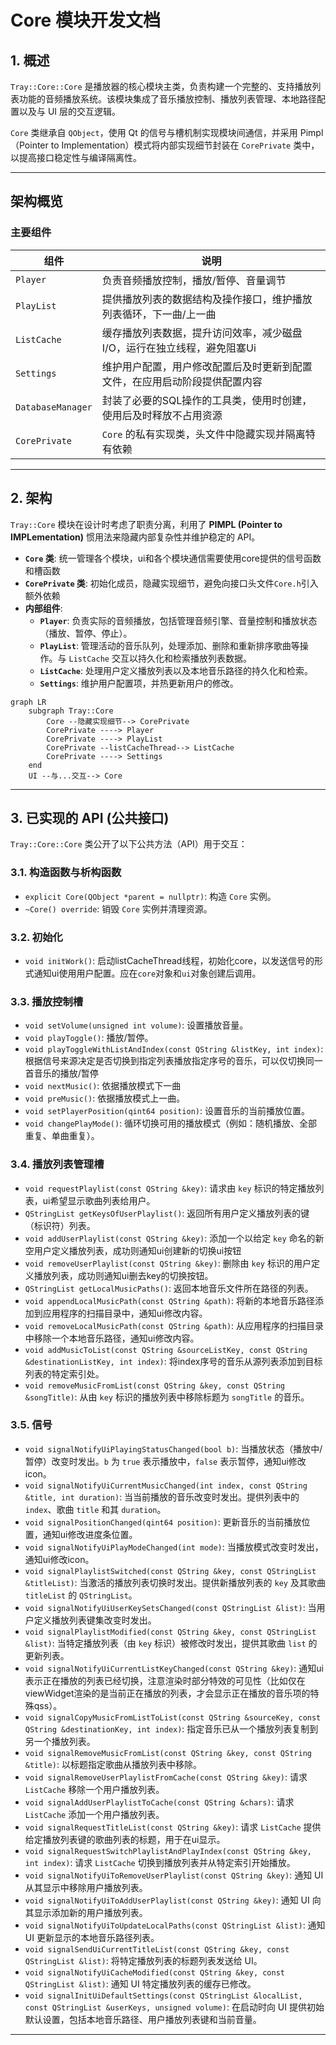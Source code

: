 # Core 模块开发文档

## 1. 概述

`Tray::Core::Core` 是播放器的核心模块主类，负责构建一个完整的、支持播放列表功能的音频播放系统。该模块集成了音乐播放控制、播放列表管理、本地路径配置以及与 UI 层的交互逻辑。

`Core` 类继承自 `QObject`，使用 Qt 的信号与槽机制实现模块间通信，并采用 Pimpl（Pointer to Implementation）模式将内部实现细节封装在 `CorePrivate` 类中，以提高接口稳定性与编译隔离性。

---

## 架构概览

### 主要组件

| 组件                | 说明                                      |
|-------------------|-----------------------------------------|
| `Player`          | 负责音频播放控制，播放/暂停、音量调节                     |
| `PlayList`        | 提供播放列表的数据结构及操作接口，维护播放列表循环，下一曲/上一曲       |
| `ListCache`       | 缓存播放列表数据，提升访问效率，减少磁盘 I/O，运行在独立线程，避免阻塞Ui |
| `Settings`        | 维护用户配置，用户修改配置后及时更新到配置文件，在应用启动阶段提供配置内容   |
| `DatabaseManager` | 封装了必要的SQL操作的工具类，使用时创建，使用后及时释放不占用资源      |
| `CorePrivate`     | `Core` 的私有实现类，头文件中隐藏实现并隔离特有依赖           |



---

## 2. 架构

`Tray::Core` 模块在设计时考虑了职责分离，利用了 **PIMPL (Pointer to IMPLementation)** 惯用法来隐藏内部复杂性并维护稳定的 API。

* **`Core` 类**: 统一管理各个模块，ui和各个模块通信需要使用core提供的信号函数和槽函数
* **`CorePrivate` 类**: 初始化成员，隐藏实现细节，避免向接口头文件`Core.h`引入额外依赖
* **内部组件**:
    * **`Player`**: 负责实际的音频播放，包括管理音频引擎、音量控制和播放状态（播放、暂停、停止）。
    * **`PlayList`**: 管理活动的音乐队列，处理添加、删除和重新排序歌曲等操作。与 `ListCache` 交互以持久化和检索播放列表数据。
    * **`ListCache`**: 处理用户定义播放列表以及本地音乐路径的持久化和检索。
    * **`Settings`**: 维护用户配置项，并热更新用户的修改。

```mermaid
graph LR
    subgraph Tray::Core
        Core --隐藏实现细节--> CorePrivate
        CorePrivate ----> Player
        CorePrivate ----> PlayList
        CorePrivate --listCacheThread--> ListCache
        CorePrivate ----> Settings
    end
    UI --与...交互--> Core
```

---

## 3. 已实现的 API (公共接口)

`Tray::Core::Core` 类公开了以下公共方法（API）用于交互：

### 3.1. 构造函数与析构函数

* `explicit Core(QObject *parent = nullptr)`: 构造 `Core` 实例。
* `~Core() override`: 销毁 `Core` 实例并清理资源。

### 3.2. 初始化

* `void initWork()`: 启动listCacheThread线程，初始化core，以发送信号的形式通知ui使用用户配置。应在`core`对象和`ui`对象创建后调用。

### 3.3. 播放控制槽

* `void setVolume(unsigned int volume)`: 设置播放音量。
* `void playToggle()`: 播放/暂停。
* `void playToggleWithListAndIndex(const QString &listKey, int index)`: 根据信号来源决定是否切换到指定列表播放指定序号的音乐，可以仅切换同一首音乐的播放/暂停
* `void nextMusic()`: 依据播放模式下一曲
* `void preMusic()`: 依据播放模式上一曲。
* `void setPlayerPosition(qint64 position)`: 设置音乐的当前播放位置。
* `void changePlayMode()`: 循环切换可用的播放模式（例如：随机播放、全部重复、单曲重复）。

### 3.4. 播放列表管理槽

* `void requestPlaylist(const QString &key)`: 请求由 `key` 标识的特定播放列表，ui希望显示歌曲列表给用户。
* `QStringList getKeysOfUserPlaylist()`: 返回所有用户定义播放列表的键（标识符）列表。
* `void addUserPlaylist(const QString &key)`: 添加一个以给定 `key` 命名的新空用户定义播放列表，成功则通知ui创建新的切换ui按钮
* `void removeUserPlaylist(const QString &key)`: 删除由 `key` 标识的用户定义播放列表，成功则通知ui删去key的切换按钮。
* `QStringList getLocalMusicPaths()`: 返回本地音乐文件所在路径的列表。
* `void appendLocalMusicPath(const QString &path)`: 将新的本地音乐路径添加到应用程序的扫描目录中，通知ui修改内容。
* `void removeLocalMusicPath(const QString &path)`: 从应用程序的扫描目录中移除一个本地音乐路径，通知ui修改内容。
* `void addMusicToList(const QString &sourceListKey, const QString &destinationListKey, int index)`: 
  将index序号的音乐从源列表添加到目标列表的特定索引处。
* `void removeMusicFromList(const QString &key, const QString &songTitle)`: 从由 `key` 标识的播放列表中移除标题为 `songTitle` 的音乐。

### 3.5. 信号

* `void signalNotifyUiPlayingStatusChanged(bool b)`: 当播放状态（播放中/暂停）改变时发出。`b` 为 `true` 表示播放中，`false` 表示暂停，通知ui修改icon。
* `void signalNotifyUiCurrentMusicChanged(int index, const QString &title, int duration)`: 当当前播放的音乐改变时发出。提供列表中的 `index`、歌曲 `title` 和其 `duration`。
* `void signalPositionChanged(qint64 position)`: 更新音乐的当前播放位置，通知ui修改进度条位置。
* `void signalNotifyUiPlayModeChanged(int mode)`: 当播放模式改变时发出，通知ui修改icon。
* `void signalPlaylistSwitched(const QString &key, const QStringList &titleList)`: 当激活的播放列表切换时发出。提供新播放列表的 `key` 及其歌曲 `titleList` 的 `QStringList`。
* `void signalNotifyUiUserKeySetsChanged(const QStringList &list)`: 当用户定义播放列表键集改变时发出。
* `void signalPlaylistModified(const QString &key, const QStringList &list)`: 当特定播放列表（由 `key` 标识）被修改时发出，提供其歌曲 `list` 的更新列表。
* `void signalNotifyUiCurrentListKeyChanged(const QString &key)`: 
  通知ui表示正在播放的列表已经切换，注意渲染时部分特效的可见性（比如仅在viewWidget渲染的是当前正在播放的列表，才会显示正在播放的音乐项的特殊qss）。
* `void signalCopyMusicFromListToList(const QString &sourceKey, const QString &destinationKey, int index)`: 
  指定音乐已从一个播放列表复制到另一个播放列表。
* `void signalRemoveMusicFromList(const QString &key, const QString &title)`: 以标题指定歌曲从播放列表中移除。
* `void signalRemoveUserPlaylistFromCache(const QString &key)`: 请求 `ListCache` 移除一个用户播放列表。
* `void signalAddUserPlaylistToCache(const QString &chars)`: 请求 `ListCache` 添加一个用户播放列表。
* `void signalRequestTitleList(const QString &key)`: 请求 `ListCache` 提供给定播放列表键的歌曲列表的标题，用于在ui显示。
* `void signalRequestSwitchPlaylistAndPlayIndex(const QString &key, int index)`: 请求 `ListCache` 切换到播放列表并从特定索引开始播放。
* `void signalNotifyUiToRemoveUserPlaylist(const QString &key)`: 通知 UI 从其显示中移除用户播放列表。
* `void signalNotifyUiToAddUserPlaylist(const QString &key)`: 通知 UI 向其显示添加新的用户播放列表。
* `void signalNotifyUiToUpdateLocalPaths(const QStringList &list)`: 通知 UI 更新显示的本地音乐路径列表。
* `void signalSendUiCurrentTitleList(const QString &key, const QStringList &list)`: 将特定播放列表的标题列表发送给 UI。
* `void signalNotifyUiCacheModified(const QString &key, const QStringList &list)`: 通知 UI 特定播放列表的缓存已修改。
* `void signalInitUiDefaultSettings(const QStringList &localList, const QStringList &userKeys, unsigned volume)`: 在启动时向 UI 提供初始默认设置，包括本地音乐路径、用户播放列表键和当前音量。

---